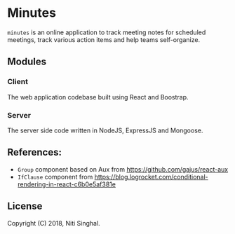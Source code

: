 # Minutes

`minutes` is an online application to track meeting notes
for scheduled meetings, track various action items and help
teams self-organize.

## Modules

### Client

The web application codebase built using React and Boostrap.

### Server

The server side code written in NodeJS, ExpressJS and Mongoose.


## References:

* `Group` component based on Aux from https://github.com/gajus/react-aux
* `IfClause` component from https://blog.logrocket.com/conditional-rendering-in-react-c6b0e5af381e


## License

Copyright (C) 2018, Niti Singhal.
